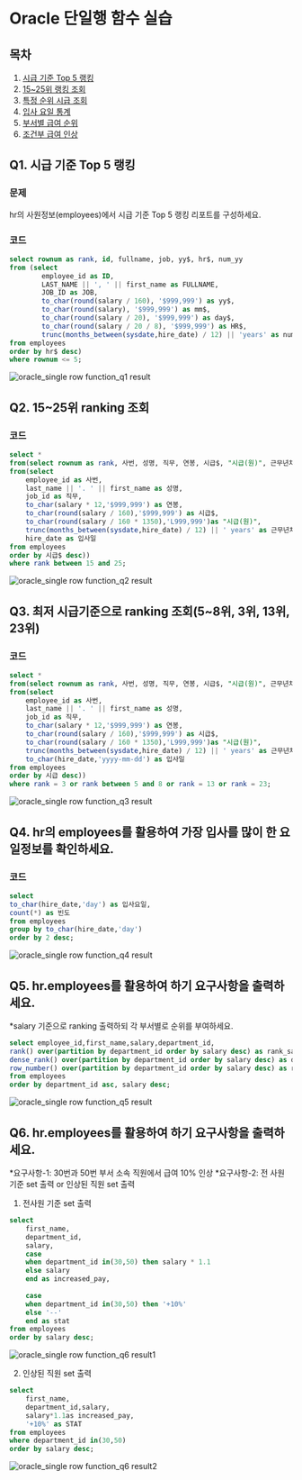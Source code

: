 # Oracle 단일행 함수 실습

## 목차
1. [시급 기준 Top 5 랭킹](#q1-시급-기준-top-5-랭킹)
2. [15~25위 랭킹 조회](#q2-15-25위-ranking-조회)
3. [특정 순위 시급 조회](#q3-최저-시급기준으로-ranking-조회5-8위-3위-13위-23위)
4. [입사 요일 통계](#q4-hr의-employees를-활용하여-가장-입사를-많이-한-요일정보를-확인하세요)
5. [부서별 급여 순위](#q5-hremployees를-활용하여-하기-요구사항을-출력하세요)
6. [조건부 급여 인상](#q6-hremployees를-활용하여-하기-요구사항을-출력하세요)

## Q1. 시급 기준 Top 5 랭킹
### 문제
hr의 사원정보(employees)에서 시급 기준 Top 5 랭킹 리포트를 구성하세요.

### 코드
```sql
select rownum as rank, id, fullname, job, yy$, hr$, num_yy
from (select
        employee_id as ID,
        LAST_NAME || ', ' || first_name as FULLNAME,
        JOB_ID as JOB, 
        to_char(round(salary / 160), '$999,999') as yy$,
        to_char(round(salary), '$999,999') as mm$,
        to_char(round(salary / 20), '$999,999') as day$,
        to_char(round(salary / 20 / 8), '$999,999') as HR$,
        trunc(months_between(sysdate,hire_date) / 12) || 'years' as num_yy
from employees
order by hr$ desc)
where rownum <= 5;
```

![oracle_single row function_q1 result](/images/oracle_singlerow_q1_result.png)

## Q2. 15~25위 ranking 조회

### 코드
```sql
select *
from(select rownum as rank, 사번, 성명, 직무, 연봉, 시급$, "시급(원)", 근무년차, 입사일
from(select
    employee_id as 사번,
    last_name || '. ' || first_name as 성명,
    job_id as 직무,
    to_char(salary * 12,'$999,999') as 연봉,
    to_char(round(salary / 160),'$999,999') as 시급$,
    to_char(round(salary / 160 * 1350),'L999,999')as "시급(원)",
    trunc(months_between(sysdate,hire_date) / 12) || ' years' as 근무년차,
    hire_date as 입사일
from employees
order by 시급$ desc))
where rank between 15 and 25;
```

![oracle_single row function_q2 result](/images/oracle_singlerow_q2_result.png)


## Q3. 최저 시급기준으로 ranking 조회(5~8위, 3위, 13위, 23위)
### 코드
```sql
select *
from(select rownum as rank, 사번, 성명, 직무, 연봉, 시급$, "시급(원)", 근무년차, 입사일
from(select
    employee_id as 사번,
    last_name || '. ' || first_name as 성명,
    job_id as 직무,
    to_char(salary * 12,'$999,999') as 연봉,
    to_char(round(salary / 160),'$999,999') as 시급$,
    to_char(round(salary / 160 * 1350),'L999,999')as "시급(원)",
    trunc(months_between(sysdate,hire_date) / 12) || ' years' as 근무년차,
    to_char(hire_date,'yyyy-mm-dd') as 입사일
from employees
order by 시급 desc))
where rank = 3 or rank between 5 and 8 or rank = 13 or rank = 23;
```

![oracle_single row function_q3 result](/images/oracle_singlerow_q3_result.png)

## Q4. hr의 employees를 활용하여 가장 입사를 많이 한 요일정보를 확인하세요.
### 코드
```sql
select
to_char(hire_date,'day') as 입사요일,
count(*) as 빈도
from employees
group by to_char(hire_date,'day')
order by 2 desc;
```

![oracle_single row function_q4 result](/images/oracle_singlerow_q4_result.png)

## Q5. hr.employees를 활용하여 하기 요구사항을 출력하세요.
*salary 기준으로 ranking 출력하되 각 부서별로 순위를 부여하세요.
```sql
select employee_id,first_name,salary,department_id,
rank() over(partition by department_id order by salary desc) as rank_sal,
dense_rank() over(partition by department_id order by salary desc) as dense_rank_sal,
row_number() over(partition by department_id order by salary desc) as rownumber_sal
from employees
order by department_id asc, salary desc;
```

![oracle_single row function_q5 result](/images/oracle_singlerow_q5_result.png)

## Q6. hr.employees를 활용하여 하기 요구사항을 출력하세요.
*요구사항-1: 30번과 50번 부서 소속 직원에서 급여 10% 인상
*요구사항-2: 전 사원 기준 set 출력 or 인상된 직원 set 출력

1) 전사원 기준 set 출력
```sql
select
    first_name,
    department_id,
    salary,
    case 
    when department_id in(30,50) then salary * 1.1
    else salary
    end as increased_pay,
    
    case 
    when department_id in(30,50) then '+10%'
    else '--'
    end as stat
from employees
order by salary desc;
```
![oracle_single row function_q6 result1](/images/oracle_singlerow_q6_result1.png)

2) 인상된 직원 set 출력
```sql
select
    first_name,
    department_id,salary,
    salary*1.1as increased_pay,
    '+10%' as STAT
from employees
where department_id in(30,50)
order by salary desc;
```

![oracle_single row function_q6 result2](/images/oracle_singlerow_q6_result2.png)
